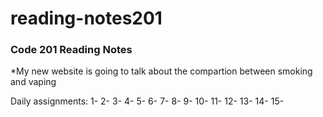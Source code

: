 # reading-notes201

### Code 201 Reading Notes

*My new website is going to talk about the compartion between smoking and vaping 

Daily assignments: 
1- 
2- 
3- 
4-
5-
6-
7-
8-
9-
10-
11-
12-
13-
14-
15-

